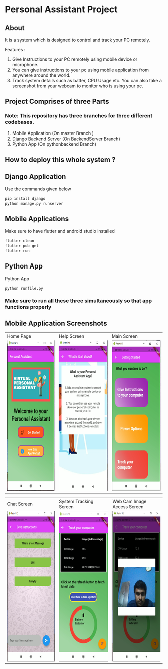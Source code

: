 # Personal Assistant Project


## About 

It is a system which is designed to control and track your PC remotely. 

Features : 
1. Give Instructions to your PC remotely using mobile device or microphone.
2.  You can give instructions to your pc using mobile application from anywhere around the world.
3. Track system details such as batter, CPU Usage etc. You can also take a screenshot from your webcam to monitor who is using your pc.


## Project Comprises of three Parts
### Note: This repository has three branches for three different codebases.
1. Mobile Application (On master Branch )
2. Django Backend Server (On BackendServer Branch)
3. Python App (On pythonbackend Branch)




## How to deploy this whole system ?

## Django Application
Use the commands given below

~~~
pip install django
python manage.py runserver
~~~


## Mobile Applications
Make sure to have flutter and android studio installed
~~~
flutter clean
flutter pub get
flutter run
~~~

## Python App
Python App
~~~
python runfile.py
~~~


### Make sure to run all these three simultaneously so that app functions properly 

## Mobile Application Screenshots



<table>
  <tr>
    <td>Home Page</td>
     <td>Help Screen</td>
     <td>Main Screen</td>
  </tr>
  <tr>
    <td><img src="Images/1.PNG" width=270 height=480></td>
    <td><img src="Images/2.PNG" width=270 height=480></td>
    <td><img src="Images/3.PNG" width=270 height=480></td>
  </tr>
 </table>


<table>
  <tr>
    <td>Chat Screen</td>
     <td>System Tracking Screen</td>
     <td>Web Cam Image Access Screen</td>
  </tr>
  <tr>
    <td><img src="Images/4.PNG" width=270 height=480></td>
    <td><img src="Images/5.PNG" width=270 height=480></td>
    <td><img src="Images/6.PNG" width=270 height=480></td>
  </tr>
 </table>



 


